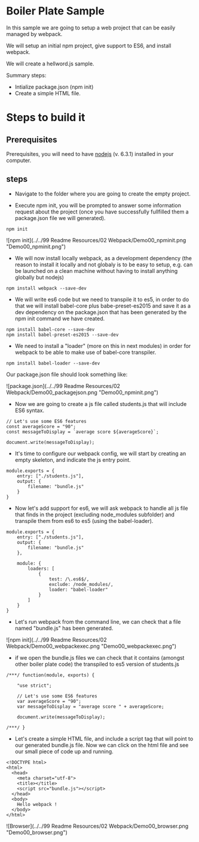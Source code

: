 # Boiler Plate Sample

In this sample we are going to setup a web project that can be easily managed
by webpack.

We will setup an initial npm project, give support to ES6, and install webpack.

We will create a hellword.js sample.

Summary steps:
 - Intialize package.json (npm init)
 - Create a simple HTML file.


# Steps to build it

## Prerequisites

Prerequisites, you will need to have [nodejs](https://nodejs.org/en/) (v. 6.3.1) installed in your computer.

## steps

- Navigate to the folder where you are going to create the empty project.

- Execute npm init, you will be prompted to answer some information request
about the project (once you have successfully fullfilled them a package.json
file we will generated).

````
npm init
````

![npm init](../../99 Readme Resources/02 Webpack/Demo00_npminit.png "Demo00_npminit.png")

- We will now install locally webpack, as a development dependency (the reason to install it locally and not globaly is to be easy to setup, e.g. can be launched on a clean machine without having to install anything globally but nodejs)

````
npm install webpack --save-dev
````


- We will write es6 code but we need to transpile it to es5, in order to do
that we will install babel-core plus babe-preset-es2015 and save it as a dev dependency on the package.json that has been generated by the npm init command we have created.

````
npm install babel-core --save-dev
npm install babel-preset-es2015 --save-dev
````

- We need to install a "loader" (more on this in next modules) in order for
webpack to be able to make use of babel-core transpiler.

````
npm install babel-loader --save-dev
````

Our package.json file should look something like:

![package.json](../../99 Readme Resources/02 Webpack/Demo00_packagejson.png "Demo00_npminit.png")


- Now we are going to create a js file called students.js that will include ES6 syntax.

```
// Let's use some ES6 features
const averageScore = "90";
const messageToDisplay = `average score ${averageScore}`;

document.write(messageToDisplay);
```

- It's time to configure our webpack config, we will start by creating an empty skeleton, and indicate the js entry point.

```
module.exports = {
	entry: ["./students.js"],
	output: {
		filename: "bundle.js"
	}
}
```

- Now let's add support for es6, we will ask webpack to handle all js file that  finds in the project (excluding node_modules subfolder) and transpile them from es6 to es5 (using the babel-loader).

```
module.exports = {
	entry: ["./students.js"],
	output: {
		filename: "bundle.js"
	},

	module: {
		loaders: [
			{
				test: /\.es6$/,
				exclude: /node_modules/,
				loader: "babel-loader"
			}
		]
	}
}
```


- Let's run webpack from the command line, we can check that a file named "bundle.js" has been generated.

![npm init](../../99 Readme Resources/02 Webpack/Demo00_webpackexec.png "Demo00_webpackexec.png")

- if we open the bundle.js files we can check that it contains (amongst other boiler plate code) the transpiled to es5 version of students.js

```
/***/ function(module, exports) {

	"use strict";

	// Let's use some ES6 features
	var averageScore = "90";
	var messageToDisplay = "average score " + averageScore;

	document.write(messageToDisplay);

/***/ }
```

- Let's create a simple HTML file, and include a script tag that will point to our generated bundle.js file. Now we can click on the html file and see our small piece of code up and running.

```
<!DOCTYPE html>
<html>
  <head>
    <meta charset="utf-8">
    <title></title>
    <script src="bundle.js"></script>
  </head>
  <body>
    Hello webpack !
  </body>
</html>
```


![Browser](../../99 Readme Resources/02 Webpack/Demo00_browser.png "Demo00_browser.png")

